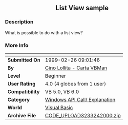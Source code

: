 ﻿<div align="center">

## List View sample


</div>

### Description

What is possible to do with a list view?
 
### More Info
 


<span>             |<span>
---                |---
**Submitted On**   |1999-02-26 09:01:46
**By**             |[Gino Lollita \- Carta VBMan](https://github.com/Planet-Source-Code/PSCIndex/blob/master/ByAuthor/gino-lollita-carta-vbman.md)
**Level**          |Beginner
**User Rating**    |4.0 (4 globes from 1 user)
**Compatibility**  |VB 5\.0, VB 6\.0
**Category**       |[Windows API Call/ Explanation](https://github.com/Planet-Source-Code/PSCIndex/blob/master/ByCategory/windows-api-call-explanation__1-39.md)
**World**          |[Visual Basic](https://github.com/Planet-Source-Code/PSCIndex/blob/master/ByWorld/visual-basic.md)
**Archive File**   |[CODE\_UPLOAD3233242000\.zip](https://github.com/Planet-Source-Code/gino-lollita-carta-vbman-list-view-sample__1-5871/archive/master.zip)








